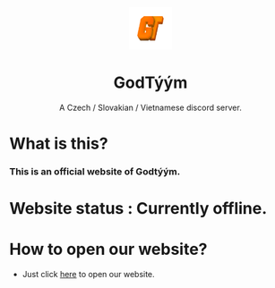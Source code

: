 <p align="center">
<img src="/GT.png" alt="gtlogo" width="15%"/>
</p>

<h1 align="center">GodTýým</h1>
<p align="center">A Czech / Slovakian / Vietnamese discord server.</p>



# What is this?
### This is an official website of Godtýým.

# Website status : Currently offline.

# How to open our website?
- Just click [here](https://github.com/wMartyyS/Web-GodTeam) to open our website.
